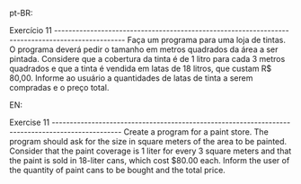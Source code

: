 pt-BR:

Exercício 11 -------------------------------------------------------------------------------------------------
Faça um programa para uma loja de tintas. O programa deverá pedir o tamanho em metros
quadrados da área a ser pintada.
Considere que a cobertura da tinta é de 1 litro para cada 3 metros quadrados e que a tinta é
vendida em latas de 18 litros, que custam R$ 80,00.
Informe ao usuário a quantidades de latas de tinta a serem compradas e o preço total.

EN:

Exercise 11 -------------------------------------------------------------------------------------------------
Create a program for a paint store. The program should ask for the size in square meters of the area to be painted.
Consider that the paint coverage is 1 liter for every 3 square meters and that the paint is sold in 18-liter cans, which cost $80.00 each.
Inform the user of the quantity of paint cans to be bought and the total price.
